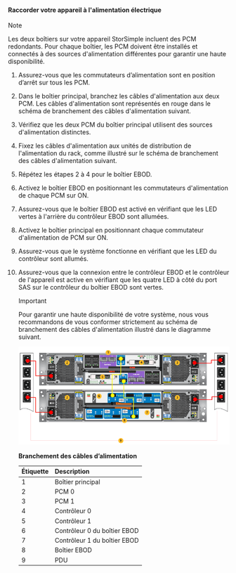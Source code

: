 <!--author=alkohli last changed: 9/16/15-->


#### Raccorder votre appareil à l'alimentation électrique
> [!NOTE]
> Les deux boîtiers sur votre appareil StorSimple incluent des PCM redondants. Pour chaque boîtier, les PCM doivent être installés et connectés à des sources d'alimentation différentes pour garantir une haute disponibilité.
> 
> 

1. Assurez-vous que les commutateurs d’alimentation sont en position d’arrêt sur tous les PCM.
2. Dans le boîtier principal, branchez les câbles d'alimentation aux deux PCM. Les câbles d'alimentation sont représentés en rouge dans le schéma de branchement des câbles d'alimentation suivant.
3. Vérifiez que les deux PCM du boîtier principal utilisent des sources d'alimentation distinctes.
4. Fixez les câbles d'alimentation aux unités de distribution de l'alimentation du rack, comme illustré sur le schéma de branchement des câbles d'alimentation suivant.
5. Répétez les étapes 2 à 4 pour le boîtier EBOD.
6. Activez le boîtier EBOD en positionnant les commutateurs d'alimentation de chaque PCM sur ON.
7. Assurez-vous que le boîtier EBOD est activé en vérifiant que les LED vertes à l'arrière du contrôleur EBOD sont allumées.
8. Activez le boîtier principal en positionnant chaque commutateur d'alimentation de PCM sur ON.
9. Assurez-vous que le système fonctionne en vérifiant que les LED du contrôleur sont allumés.
10. Assurez-vous que la connexion entre le contrôleur EBOD et le contrôleur de l'appareil est active en vérifiant que les quatre LED à côté du port SAS sur le contrôleur du boîtier EBOD sont vertes.
    
    > [!IMPORTANT]
    > Pour garantir une haute disponibilité de votre système, nous vous recommandons de vous conformer strictement au schéma de branchement des câbles d'alimentation illustré dans le diagramme suivant.
    > 
    > 
    
    ![Raccorder votre appareil à l’alimentation électrique](./media/storsimple-cable-8600-for-power/HCSCableYour4UDeviceforPower.png)
    
    **Branchement des câbles d’alimentation**
    
    | Étiquette | Description |
    |:--- |:--- |
    | 1 |Boîtier principal |
    | 2 |PCM 0 |
    | 3 |PCM 1 |
    | 4 |Contrôleur 0 |
    | 5 |Contrôleur 1 |
    | 6 |Contrôleur 0 du boîtier EBOD |
    | 7 |Contrôleur 1 du boîtier EBOD |
    | 8 |Boîtier EBOD |
    | 9 |PDU |

<!---HONumber=Oct15_HO3-->
